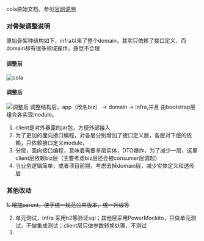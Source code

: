 cola原始文档，参见[官网说明](https://github.com/alibaba/COLA)

### 对骨架调整说明

原始骨架种结构如下，infra以来了整个domain，其实只依赖了接口定义，而domain却有很多领域操作，感觉不合理

#### 调整前

![cola](https://img-blog.csdnimg.cn/20201209192258840.png)

#### 调整后

![调整后](https://img-blog.csdnimg.cn/5011a420879e4eeaa60f761b4a6cd5bf.png)
调整结构后，app（改名biz） -> domain -> infra,并且 由bootstrap层组合各实现module。

1. client是对外暴露的jar包，方便外部接入
2. 为了更加的面向接口编程，对各层分别增加了接口定义层，各层对下层的依赖，只依赖接口定义module，
3. 分层，面向接口编程，意味着需要多层实体，DTO爆炸，为了减少一层，这里client层依赖biz层（主要考虑biz层还会被consumer层调起）
4. 当业务逻辑简单，或者项目前期，考虑去掉domain层，减少实体定义和透传层

### 其他改动

~~1. 增加parent，便于统一规范公共版本，统一升级等~~

2. 单元测试，infra 采用h2等验证sql；其他层采用PowerMockito，只做单元测试，不做集成测试；client层只做参数转换处理，不测试
3. 
